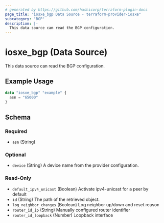 ```yaml
---
# generated by https://github.com/hashicorp/terraform-plugin-docs
page_title: "iosxe_bgp Data Source - terraform-provider-iosxe"
subcategory: "BGP"
description: |-
  This data source can read the BGP configuration.
---
```


# iosxe_bgp (Data Source)

This data source can read the BGP configuration.

## Example Usage

```terraform
data "iosxe_bgp" "example" {
  asn = "65000"
}
```

<!-- schema generated by tfplugindocs -->
## Schema

### Required

- `asn` (String)

### Optional

- `device` (String) A device name from the provider configuration.

### Read-Only

- `default_ipv4_unicast` (Boolean) Activate ipv4-unicast for a peer by default
- `id` (String) The path of the retrieved object.
- `log_neighbor_changes` (Boolean) Log neighbor up/down and reset reason
- `router_id_ip` (String) Manually configured router identifier
- `router_id_loopback` (Number) Loopback interface
